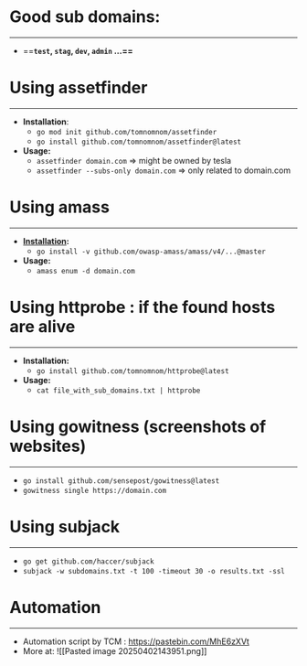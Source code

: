 # Good sub domains:
---
- ==**`test`, `stag`, `dev`, `admin` ...==**
# Using assetfinder
---
- **Installation**:
	- `go mod init github.com/tomnomnom/assetfinder`
	- `go install github.com/tomnomnom/assetfinder@latest`
- **Usage:**
	- `assetfinder domain.com` => might be owned by tesla
	- `assetfinder --subs-only domain.com` => only related to domain.com

# Using amass
---
- **[Installation](https://github.com/owasp-amass/amass/blob/master/doc/install.md):**
	- `go install -v github.com/owasp-amass/amass/v4/...@master`
- **Usage:**
	- `amass enum -d domain.com`

# Using httprobe : if the found hosts are alive
---
- **Installation:**
	- `go install github.com/tomnomnom/httprobe@latest`
- **Usage:**
	- `cat file_with_sub_domains.txt | httprobe`

# Using gowitness (screenshots of websites)
---
- `go install github.com/sensepost/gowitness@latest`
- `gowitness single https://domain.com`

# Using subjack
---
- `go get github.com/haccer/subjack`
- `subjack -w subdomains.txt -t 100 -timeout 30 -o results.txt -ssl`
# Automation
---
- Automation script by TCM : https://pastebin.com/MhE6zXVt
- More at: ![[Pasted image 20250402143951.png]]